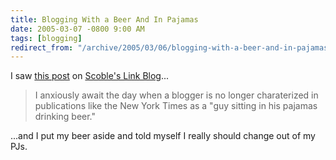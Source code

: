 ```yaml
---
title: Blogging With a Beer And In Pajamas
date: 2005-03-07 -0800 9:00 AM
tags: [blogging]
redirect_from: "/archive/2005/03/06/blogging-with-a-beer-and-in-pajamas.aspx/"
---
```


I saw [this
post](http://customerevangelists.typepad.com/blog/2005/03/im_not_a_man_an.html)
on [Scoble's Link Blog](http://scobleizer.com/linkblog/)...

> I anxiously await the day when a blogger is no longer charaterized in
> publications like the New York Times as a "guy sitting in his pajamas
> drinking beer."

...and I put my beer aside and told myself I really should change out of
my PJs.

